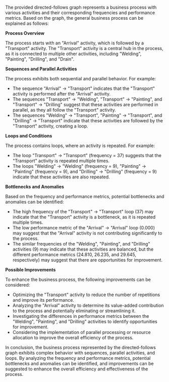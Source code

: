 The provided directed-follows graph represents a business process with various activities and their corresponding frequencies and performance metrics. Based on the graph, the general business process can be explained as follows:

**Process Overview**

The process starts with an "Arrival" activity, which is followed by a "Transport" activity. The "Transport" activity is a central hub in the process, as it is connected to multiple other activities, including "Welding", "Painting", "Drilling", and "Drain".

**Sequences and Parallel Activities**

The process exhibits both sequential and parallel behavior. For example:

* The sequence "Arrival" -> "Transport" indicates that the "Transport" activity is performed after the "Arrival" activity.
* The sequences "Transport" -> "Welding", "Transport" -> "Painting", and "Transport" -> "Drilling" suggest that these activities are performed in parallel, as they all follow the "Transport" activity.
* The sequences "Welding" -> "Transport", "Painting" -> "Transport", and "Drilling" -> "Transport" indicate that these activities are followed by the "Transport" activity, creating a loop.

**Loops and Conditions**

The process contains loops, where an activity is repeated. For example:

* The loop "Transport" -> "Transport" (frequency = 37) suggests that the "Transport" activity is repeated multiple times.
* The loops "Welding" -> "Welding" (frequency = 9), "Painting" -> "Painting" (frequency = 9), and "Drilling" -> "Drilling" (frequency = 9) indicate that these activities are also repeated.

**Bottlenecks and Anomalies**

Based on the frequency and performance metrics, potential bottlenecks and anomalies can be identified:

* The high frequency of the "Transport" -> "Transport" loop (37) may indicate that the "Transport" activity is a bottleneck, as it is repeated multiple times.
* The low performance metric of the "Arrival" -> "Arrival" loop (0.000) may suggest that the "Arrival" activity is not contributing significantly to the process.
* The similar frequencies of the "Welding", "Painting", and "Drilling" activities (9) may indicate that these activities are balanced, but the different performance metrics (24.810, 26.235, and 29.645, respectively) may suggest that there are opportunities for improvement.

**Possible Improvements**

To enhance the business process, the following improvements can be considered:

* Optimizing the "Transport" activity to reduce the number of repetitions and improve its performance.
* Analyzing the "Arrival" activity to determine its value-added contribution to the process and potentially eliminating or streamlining it.
* Investigating the differences in performance metrics between the "Welding", "Painting", and "Drilling" activities to identify opportunities for improvement.
* Considering the implementation of parallel processing or resource allocation to improve the overall efficiency of the process.

In conclusion, the business process represented by the directed-follows graph exhibits complex behavior with sequences, parallel activities, and loops. By analyzing the frequency and performance metrics, potential bottlenecks and anomalies can be identified, and improvements can be suggested to enhance the overall efficiency and effectiveness of the process.